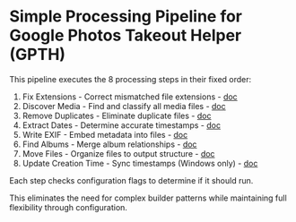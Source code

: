 # Simple Processing Pipeline for Google Photos Takeout Helper (GPTH)

This pipeline executes the 8 processing steps in their fixed order:
1. Fix Extensions - Correct mismatched file extensions - [doc](https://github.com/jaimetur/PhotoMigrator/blob/main/help/gpth_process_explanations/01_GPTH_fix_incorrect_file_extension.md)
2. Discover Media - Find and classify all media files - [doc](https://github.com/jaimetur/PhotoMigrator/blob/main/help/gpth_process_explanations/02_GPTH_discover_and_clasify_media_files.md)
3. Remove Duplicates - Eliminate duplicate files - [doc](https://github.com/jaimetur/PhotoMigrator/blob/main/help/gpth_process_explanations/03_GPTH_remove_duplicates_media_files.md)
4. Extract Dates - Determine accurate timestamps - [doc](https://github.com/jaimetur/PhotoMigrator/blob/main/help/gpth_process_explanations/04_GPTH_extract_dates_from_media_files.md)
5. Write EXIF - Embed metadata into files - [doc](https://github.com/jaimetur/PhotoMigrator/blob/main/help/gpth_process_explanations/05_GPTG_write_EXIF_data.md)
6. Find Albums - Merge album relationships - [doc](https://github.com/jaimetur/PhotoMigrator/blob/main/help/gpth_process_explanations/06_GPTH_find_and_merge_album_relationships.md)
7. Move Files - Organize files to output structure - [doc](https://github.com/jaimetur/PhotoMigrator/blob/main/help/gpth_process_explanations/07_GPTH_move_files_to_output_folder.md)
8. Update Creation Time - Sync timestamps (Windows only) - [doc](https://github.com/jaimetur/PhotoMigrator/blob/main/help/gpth_process_explanations/08_GPTH_update_creation_time_windows_only.md)

Each step checks configuration flags to determine if it should run.  

This eliminates the need for complex builder patterns while maintaining full flexibility through configuration.